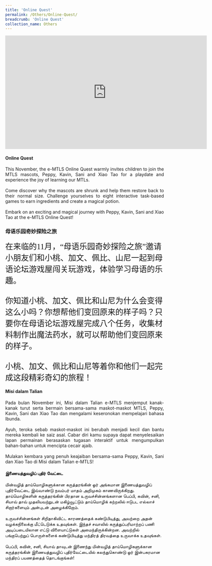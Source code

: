 ```yaml
---
title: 'Online Quest'
permalink: /Others/Online-Quest/
breadcrumb: 'Online Quest'
collection_name: Others
---
```


<!-- Global site tag (gtag.js) - Google Ads: 726049306 -->
<script async src="https://www.googletagmanager.com/gtag/js?id=AW-726049306"></script>
<script>
  window.dataLayer = window.dataLayer || [];
  function gtag(){dataLayer.push(arguments);}
  gtag('js', new Date());

  gtag('config', 'AW-726049306');
</script>
<iframe src="https://player.vimeo.com/video/452631885" width="640" height="360" frameborder="0" allow="autoplay; fullscreen" allowfullscreen></iframe>
<h4>Online Quest</h4>
<p style="text-align:justify">This November, the e-MTLS Online Quest warmly invites children to join the MTLS mascots, Peppy, Kavin, Sani and Xiao Tao for a playdate and experience the joy of learning our MTLs. <br/><br/>
Come discover why the mascots are shrunk and help them restore back to their normal size. Challenge yourselves to eight interactive task-based games to earn ingredients and create a magical potion. <br/><br/>
Embark on an exciting and magical journey with Peppy, Kavin, Sani and Xiao Tao at the e-MTLS Online Quest!</p>

<h3 style="font-family:KaiTi">母语乐园奇妙探险之旅</h3>
<span style="font-family:KaiTi; font-size:25px;text-align:justify;">在来临的11月，“母语乐园奇妙探险之旅”邀请小朋友们和小桃、加文、佩比、山尼一起到母语论坛游戏屋闯关玩游戏，体验学习母语的乐趣。<br/><br/></span>
<span style="font-family:KaiTi; font-size:25px;text-align:justify;">你知道小桃、加文、佩比和山尼为什么会变得这么小吗？你想帮他们变回原来的样子吗？只要你在母语论坛游戏屋完成八个任务，收集材料制作出魔法药水，就可以帮助他们变回原来的样子。 <br/><br/></span>
<span style="font-family:KaiTi; font-size:25px;text-align:justify;">小桃、加文、佩比和山尼等着你和他们一起完成这段精彩奇幻的旅程！</span>

<h4>Misi dalam Talian</h4>
<p style="text-align:justify">Pada bulan November ini, Misi dalam Talian e-MTLS menjemput kanak-kanak turut serta bermain bersama-sama maskot-maskot MTLS, Peppy, Kavin, Sani dan Xiao Tao dan mengalami keseronokan mempelajari bahasa Ibunda. <br/><br/></span>
<span style="text-align:justify">Ayuh, teroka sebab maskot-maskot ini berubah menjadi kecil dan bantu mereka kembali ke saiz asal. Cabar diri kamu supaya dapat menyelesaikan lapan permainan berasaskan tugasan interaktif untuk mengumpulkan bahan-bahan untuk mencipta cecair ajaib. <br/><br/></span>
<span style="text-align:justify">Mulakan kembara yang penuh keajaiban bersama-sama Peppy, Kavin, Sani dan Xiao Tao di Misi dalam Talian e-MTLS!</p>

<h4>இணையத்துவழிப் புதிர் வேட்டை</h4>
<span style="text-align:justify">மின்வழித் தாய்மொழிகளுக்கான  கருத்தரங்கின் ஓர் அங்கமான இணையத்துவழிப் புதிர்வேட்டை இவ்வாண்டு நவம்பர் மாதம் அறிமுகம் காணவிருக்கிறது. தாய்மொழிகளின் கருத்தரங்கின் பிரதான உருவச்சின்னங்களான பெப்பி, கவின், சனி, சியாவ் தாவ் முதலியவற்றுடன் மகிழ்வூட்டும் தாய்மொழிக் கற்றலில் ஈடுபட எல்லாச் சிறார்களையும் அன்புடன் அழைக்கிறோம்.<br/><br/></span>
<span style="text-align:justify">உருவச்சின்னங்கள் சிறிதாகிவிட்ட காரணத்தைக் கண்டுபிடித்து, அவற்றை அதன் வழக்கநிலைக்கு மீட்டெடுக்க உதவுங்கள். இந்தச் சவாலில் கருத்துப்பரிமாற்றப் பணி அடிப்படையிலான எட்டு விளையாட்டுகள் அமைந்திருக்கின்றன. அவற்றில் பங்குபெற்றுப் பொருள்களைக் கண்டுபிடித்து மந்திரத் திரவத்தை உருவாக்க உதவுங்கள்.<br/><br/></span>
<span style="text-align:justify">பெப்பி, கவின், சனி, சியாவ் தாவுடன் இணைந்து மின்வழித் தாய்மொழிகளுக்கான கருத்தரங்கின் இணையத்துவழிப் புதிர்வேட்டையில் கலந்துகொண்டு ஓர் இன்பகரமான மந்திரப் பயணத்தைத் தொடங்குங்கள்!</span>


